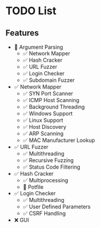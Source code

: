 # TODO List
## Features
* 🚧 Argument Parsing
    * ✅ Network Mapper
    * ✅ Hash Cracker
    * ✅ URL Fuzzer
    * ✅ Login Checker
    * ✅ Subdomain Fuzzer
* ✅ Network Mapper
    * ✅ SYN Port Scanner
    * ✅ ICMP Host Scanning
    * ✅ Background Threading
    * ✅ Windows Support
    * ✅ Linux Support
    * ✅ Host Discovery
    * ✅ ARP Scanning
    * ✅ MAC Manufacturer Lookup
* ✅ URL Fuzzer
    * ✅ Multithreading
    * ✅ Recursive Fuzzing
    * ✅ Status Code Filtering
* ✅ Hash Cracker
    * ✅ Multiprocessing
    * 🚧 Potfile
* ✅ Login Checker
    * ✅ Multithreading
    * ✅ User Defined Parameters
    * ✅ CSRF Handling
* ❌ GUI